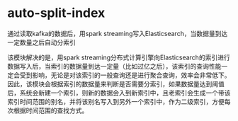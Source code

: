 # auto-split-index
通过读取kafka的数据后，用spark streaming写入Elasticsearch，当数据量到达一定数量之后自动分索引

该模块解决的是，用spark streaming分布式计算引擎向Elasticsearch的索引进行数据写入后，当索引的数据量到达一定量（比如过亿之后），该索引的查询性能一定会受到影响，无论是对该索引的一般查询还是进行聚合查询，效率会非常低下。因此，该模块会根据索引的数据量来判断是否需要分索引，如果数据量达到阈值后，系统会新建一个索引，则新的数据会入到新索引中，且老索引会生成一个带该索引时间范围的别名，并将该别名写入到另外一个索引中，作为二级索引，方便每次根据时间范围的查找方式。

